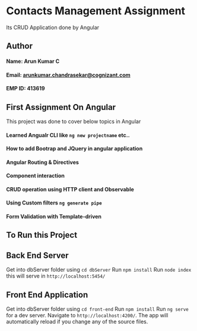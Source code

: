# Contacts Management Assignment
Its CRUD Application done by Angular

## Author
#### Name: Arun Kumar C 
#### Email: arunkumar.chandrasekar@cognizant.com
#### EMP ID: 413619

## First Assignment On Angular

This project was done to cover below topics in Angular
#### Learned Angualr CLI like  `ng new projectname`  etc..
#### How to add Bootrap and JQuery in angular application
#### Angular Routing & Directives
#### Component interaction
#### CRUD operation using HTTP client and Observable
#### Using Custom filters `ng generate pipe`
#### Form Validation with Template-driven


## To Run this Project

## Back End Server

Get into dbServer folder  using `cd dbServer`
Run `npm install`
Run `node index` this will serve in `http://localhost:5454/`

## Front End Application
Get into dbServer folder  using `cd front-end`
Run `npm install`
Run `ng serve` for a dev server. Navigate to `http://localhost:4200/`. The app will automatically reload if you change any of the source files.
